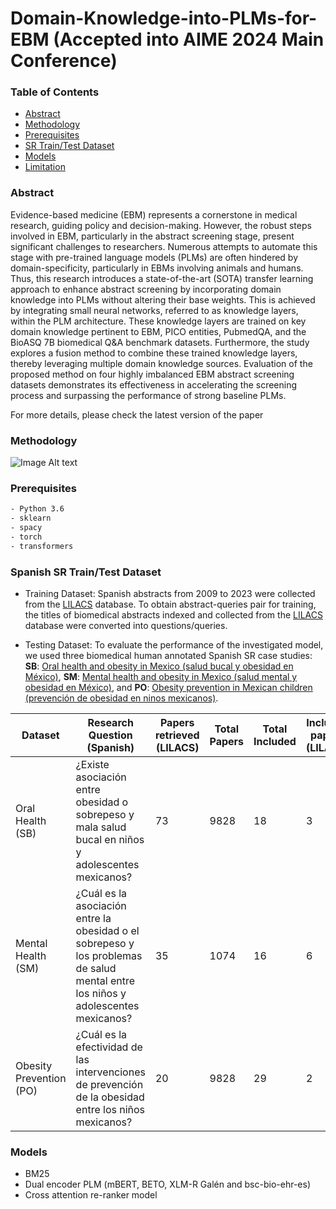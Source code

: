 # Domain-Knowledge-into-PLMs-for-EBM (Accepted into AIME 2024 Main Conference)

### Table of Contents
- [Abstract](#features)
- [Methodology](#installation)
- [Prerequisites](#usage)
- [SR Train/Test Dataset](#visualizing-attacks)
- [Models](#generating-adversarial-images)
- [Limitation](#limitation)


### Abstract

Evidence-based medicine (EBM) represents a cornerstone in medical research, guiding policy and decision-making. However, the robust steps involved in EBM, particularly in the abstract screening stage, present significant challenges to researchers. Numerous attempts to automate this stage with pre-trained language models (PLMs) are often hindered by domain-specificity, particularly in EBMs involving animals and humans. Thus, this research introduces a state-of-the-art (SOTA) transfer learning approach to enhance abstract screening by incorporating domain knowledge into PLMs without altering their base weights. This is achieved by integrating small neural networks, referred to as knowledge layers, within the PLM architecture. These knowledge layers are trained on key domain knowledge pertinent to EBM, PICO entities, PubmedQA, and the BioASQ 7B biomedical Q\&A benchmark datasets. Furthermore, the study explores a fusion method to combine these trained knowledge layers, thereby leveraging multiple domain knowledge sources. Evaluation of the proposed method on four highly imbalanced EBM abstract screening datasets demonstrates its effectiveness in accelerating the screening process and surpassing the performance of strong baseline PLMs.


For more details, please check the latest version of the paper


### Methodology

![Image Alt text](dual_encoder_naacl.PNG)


###  Prerequisites
``` bash
- Python 3.6
- sklearn
- spacy
- torch
- transformers
```

### Spanish SR Train/Test Dataset

- Training Dataset: Spanish abstracts from 2009 to 2023 were collected from the [LILACS](https://lilacs.bvsalud.org/en/) database. To obtain abstract-queries pair for training, the titles of biomedical abstracts indexed and collected from the [LILACS](https://lilacs.bvsalud.org/en/) database were converted into questions/queries.


- Testing Dataset: To evaluate the performance of the investigated model, we used three biomedical human annotated Spanish SR case studies: **SB**: [Oral health and obesity in Mexico (salud bucal y obesidad en México)](https://academic.oup.com/nutritionreviews/article/80/6/1694/6402007?login=false), **SM**: [Mental health and obesity in Mexico (salud mental y obesidad en México)](https://academic.oup.com/nutritionreviews/article/81/6/658/6717764?login=false), and **PO**: [Obesity prevention in Mexican children (prevención de obesidad en ninos mexicanos)](https://link.springer.com/article/10.1007/s11121-021-01316-6).

| **Dataset**          | **Research Question (Spanish)**                                                                              | **Papers retrieved (LILACS)** | **Total Papers** | **Total Included** | **Included papers (LILACS)** |
|----------------------|--------------------------------------------------------------------------------------------------------------|-------------------------------|------------------|--------------------|------------------------------|
| Oral Health (SB)     | ¿Existe asociación entre obesidad o sobrepeso y mala salud bucal en niños y adolescentes mexicanos?           | 73                            | 9828             | 18                 | 3                            |
| Mental Health (SM)   | ¿Cuál es la asociación entre la obesidad o el sobrepeso y los problemas de salud mental entre los niños y adolescentes mexicanos? | 35                            | 1074             | 16                 | 6                            |
| Obesity Prevention (PO) | ¿Cuál es la efectividad de las intervenciones de prevención de la obesidad entre los niños mexicanos?        | 20                            | 9828             | 29                 | 2                            |



### Models

- BM25 
- Dual encoder PLM (mBERT, BETO, XLM-R Galén and bsc-bio-ehr-es)
- Cross attention re-ranker model 





